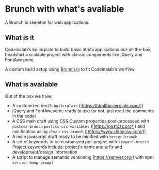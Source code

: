 # Brunch with what's avaliable
A Brunch.io skeleton for web applications.
## What is it
Codeinalab's boilerplate to build basic html5 applications out-of-the-box, headstart a scalable project with classic components like jQuery and FontAwesome.

A custom build setup using [Brunch.io](http://brunch.io) to fit Codeinalab's worflow

## What is available
Out of the box we have:
* A customized `html5-boilerplate` ([https://html5boilerplate.com/])
* jQuery and FontAwesome ready to use (or not, just read the comments in the code)
* A CSS main draft using CSS Custom properties 
post-processed with `postcss-brunch` `postcss-css-variables` ([https://postcss.org/]) and minification using `clean-css-brunch` ([https://www.cleancss.com/])
* A main javascript draft
ready to be minified with `terser-brunch`
* A set of keywords to be customized per-project with `keyword-brunch`
Project keywords include: project's name and url's and development/design information
* A script to manage semantic versioning [https://semver.org/] with npm `version-bump-prompt` 


